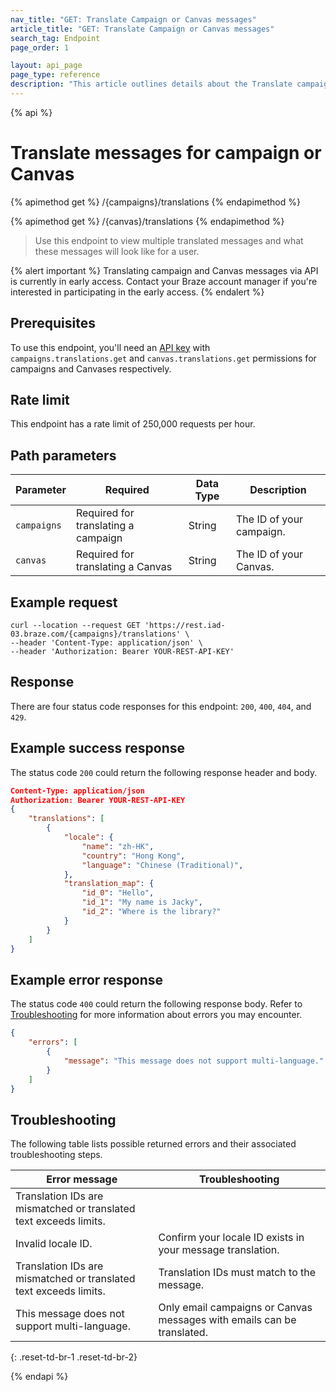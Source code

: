 ```yaml
---
nav_title: "GET: Translate Campaign or Canvas messages"
article_title: "GET: Translate Campaign or Canvas messages"
search_tag: Endpoint
page_order: 1

layout: api_page
page_type: reference
description: "This article outlines details about the Translate campaign or Canvas messages endpoint."
---
```


{% api %}
# Translate messages for campaign or Canvas
{% apimethod get %}
/{campaigns}/translations
{% endapimethod %}

{% apimethod get %}
/{canvas}/translations
{% endapimethod %}

> Use this endpoint to view multiple translated messages and what these messages will look like for a user.

{% alert important %}
Translating campaign and Canvas messages via API is currently in early access. Contact your Braze account manager if you're interested in participating in the early access.
{% endalert %}

## Prerequisites

To use this endpoint, you'll need an [API key]({{site.baseurl}}/api/basics#rest-api-key/) with `campaigns.translations.get` and `canvas.translations.get` permissions for campaigns and Canvases respectively.

## Rate limit

This endpoint has a rate limit of 250,000 requests per hour.

## Path parameters

| Parameter | Required | Data Type | Description |
| --------- | ---------| --------- | ----------- |
|`campaigns`| Required for translating a campaign | String | The ID of your campaign. |
|`canvas`| Required for translating a Canvas | String | The ID of your Canvas. |

## Example request

```
curl --location --request GET 'https://rest.iad-03.braze.com/{campaigns}/translations' \
--header 'Content-Type: application/json' \
--header 'Authorization: Bearer YOUR-REST-API-KEY'
```

## Response

There are four status code responses for this endpoint: `200`, `400`, `404`, and `429`.

## Example success response

The status code `200` could return the following response header and body.

```json
Content-Type: application/json
Authorization: Bearer YOUR-REST-API-KEY
{
	"translations": [
		{
			"locale": {
 				"name": "zh-HK",
 				"country": "Hong Kong",
 				"language": "Chinese (Traditional)",
			},
			"translation_map": {
				"id_0": "Hello",
				"id_1": "My name is Jacky",
				"id_2": "Where is the library?"
			}
		}
	]
}
```

## Example error response

The status code `400` could return the following response body. Refer to [Troubleshooting](#troubleshooting) for more information about errors you may encounter.

```json
{
	"errors": [
		{
			"message": "This message does not support multi-language."
		}
	]
}
```

## Troubleshooting

The following table lists possible returned errors and their associated troubleshooting steps.

| Error message | Troubleshooting |
| --- | --- |
| Translation IDs are mismatched or translated text exceeds limits. | 
| Invalid locale ID. | Confirm your locale ID exists in your message translation. |
| Translation IDs are mismatched or translated text exceeds limits. | Translation IDs must match to the message. |
| This message does not support multi-language. | Only email campaigns or Canvas messages with emails can be translated. |
{: .reset-td-br-1 .reset-td-br-2}

{% endapi %}